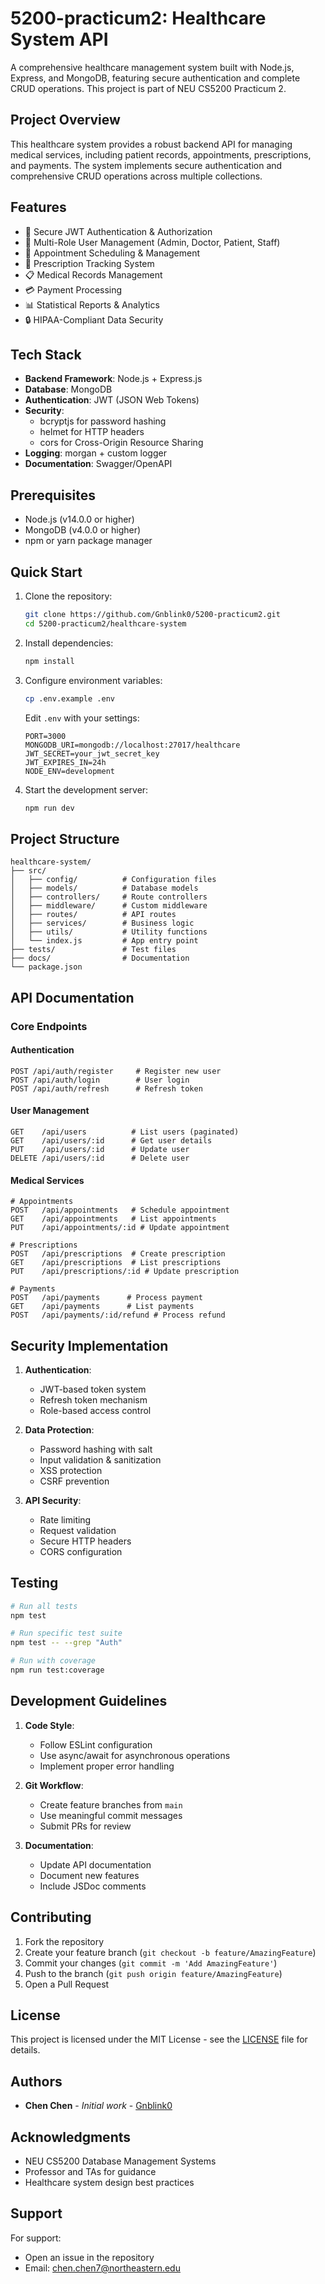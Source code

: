 # 5200-practicum2: Healthcare System API

A comprehensive healthcare management system built with Node.js, Express, and MongoDB, featuring secure authentication and complete CRUD operations. This project is part of NEU CS5200 Practicum 2.

## Project Overview

This healthcare system provides a robust backend API for managing medical services, including patient records, appointments, prescriptions, and payments. The system implements secure authentication and comprehensive CRUD operations across multiple collections.

## Features

- 🔐 Secure JWT Authentication & Authorization
- 👥 Multi-Role User Management (Admin, Doctor, Patient, Staff)
- 📅 Appointment Scheduling & Management
- 💊 Prescription Tracking System
- 📋 Medical Records Management
- 💳 Payment Processing
- 📊 Statistical Reports & Analytics
- 🔒 HIPAA-Compliant Data Security

## Tech Stack

- **Backend Framework**: Node.js + Express.js
- **Database**: MongoDB
- **Authentication**: JWT (JSON Web Tokens)
- **Security**: 
  - bcryptjs for password hashing
  - helmet for HTTP headers
  - cors for Cross-Origin Resource Sharing
- **Logging**: morgan + custom logger
- **Documentation**: Swagger/OpenAPI

## Prerequisites

- Node.js (v14.0.0 or higher)
- MongoDB (v4.0.0 or higher)
- npm or yarn package manager

## Quick Start

1. Clone the repository:
   ```bash
   git clone https://github.com/Gnblink0/5200-practicum2.git
   cd 5200-practicum2/healthcare-system
   ```

2. Install dependencies:
   ```bash
   npm install
   ```

3. Configure environment variables:
   ```bash
   cp .env.example .env
   ```
   Edit `.env` with your settings:
   ```env
   PORT=3000
   MONGODB_URI=mongodb://localhost:27017/healthcare
   JWT_SECRET=your_jwt_secret_key
   JWT_EXPIRES_IN=24h
   NODE_ENV=development
   ```

4. Start the development server:
   ```bash
   npm run dev
   ```

## Project Structure

```
healthcare-system/
├── src/
│   ├── config/          # Configuration files
│   ├── models/          # Database models
│   ├── controllers/     # Route controllers
│   ├── middleware/      # Custom middleware
│   ├── routes/          # API routes
│   ├── services/        # Business logic
│   ├── utils/           # Utility functions
│   └── index.js         # App entry point
├── tests/               # Test files
├── docs/                # Documentation
└── package.json
```

## API Documentation

### Core Endpoints

#### Authentication
```
POST /api/auth/register     # Register new user
POST /api/auth/login        # User login
POST /api/auth/refresh      # Refresh token
```

#### User Management
```
GET    /api/users          # List users (paginated)
GET    /api/users/:id      # Get user details
PUT    /api/users/:id      # Update user
DELETE /api/users/:id      # Delete user
```

#### Medical Services
```
# Appointments
POST   /api/appointments   # Schedule appointment
GET    /api/appointments   # List appointments
PUT    /api/appointments/:id # Update appointment

# Prescriptions
POST   /api/prescriptions  # Create prescription
GET    /api/prescriptions  # List prescriptions
PUT    /api/prescriptions/:id # Update prescription

# Payments
POST   /api/payments      # Process payment
GET    /api/payments      # List payments
POST   /api/payments/:id/refund # Process refund
```

## Security Implementation

1. **Authentication**:
   - JWT-based token system
   - Refresh token mechanism
   - Role-based access control

2. **Data Protection**:
   - Password hashing with salt
   - Input validation & sanitization
   - XSS protection
   - CSRF prevention

3. **API Security**:
   - Rate limiting
   - Request validation
   - Secure HTTP headers
   - CORS configuration

## Testing

```bash
# Run all tests
npm test

# Run specific test suite
npm test -- --grep "Auth"

# Run with coverage
npm run test:coverage
```

## Development Guidelines

1. **Code Style**:
   - Follow ESLint configuration
   - Use async/await for asynchronous operations
   - Implement proper error handling

2. **Git Workflow**:
   - Create feature branches from `main`
   - Use meaningful commit messages
   - Submit PRs for review

3. **Documentation**:
   - Update API documentation
   - Document new features
   - Include JSDoc comments

## Contributing

1. Fork the repository
2. Create your feature branch (`git checkout -b feature/AmazingFeature`)
3. Commit your changes (`git commit -m 'Add AmazingFeature'`)
4. Push to the branch (`git push origin feature/AmazingFeature`)
5. Open a Pull Request

## License

This project is licensed under the MIT License - see the [LICENSE](LICENSE) file for details.

## Authors

- **Chen Chen** - *Initial work* - [Gnblink0](https://github.com/Gnblink0)

## Acknowledgments

- NEU CS5200 Database Management Systems
- Professor and TAs for guidance
- Healthcare system design best practices

## Support

For support:
- Open an issue in the repository
- Email: chen.chen7@northeastern.edu 